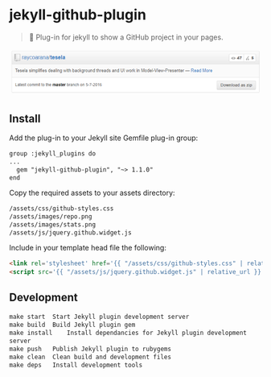 # jekyll-github-plugin

> 💎 Plug-in for jekyll to show a GitHub project in your pages.

![Capture](media/capture.png)

## Install

Add the plug-in to your Jekyll site Gemfile plug-in group:

```
group :jekyll_plugins do
...
  gem "jekyll-github-plugin", "~> 1.1.0"
end
```

Copy the required assets to your assets directory:

```
/assets/css/github-styles.css
/assets/images/repo.png
/assets/images/stats.png
/assets/js/jquery.github.widget.js
```

Include in your template head file the following:

```html
<link rel='stylesheet' href='{{ "/assets/css/github-styles.css" | relative_url }}'>
<script src='{{ "/assets/js/jquery.github.widget.js" | relative_url }}'/>
```

## Development

```
make start	Start Jekyll plugin development server
make build	Build Jekyll plugin gem
make install	Install dependancies for Jekyll plugin development server
make push	Publish Jekyll plugin to rubygems
make clean	Clean build and development files
make deps	Install development tools
```